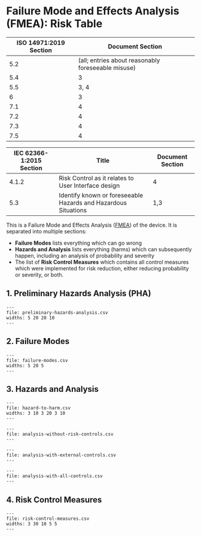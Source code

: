 <!--
This work is licensed under the Creative Commons Attribution 4.0 International
License:

    <http://creativecommons.org/licenses/by/4.0/>

Templates copyright OpenRegulatory. Originals available at:

    <https://openregulatory.com/templates/>

General content copyright Radiotherapy AI.
-->

# Failure Mode and Effects Analysis (FMEA): Risk Table

| ISO 14971:2019 Section | Document Section                                   |
| ---------------------- | -------------------------------------------------- |
| 5.2                    | (all; entries about reasonably foreseeable misuse) |
| 5.4                    | 3                                                  |
| 5.5                    | 3, 4                                               |
| 6                      | 3                                                  |
| 7.1                    | 4                                                  |
| 7.2                    | 4                                                  |
| 7.3                    | 4                                                  |
| 7.5                    | 4                                                  |

| IEC 62366-1:2015 Section | Title                                                          | Document Section |
| ------------------------ | -------------------------------------------------------------- | ---------------- |
| 4.1.2                    | Risk Control as it relates to User Interface design            | 4                |
| 5.3                      | Identify known or foreseeable Hazards and Hazardous Situations | 1,3              |

This is a Failure Mode and Effects Analysis ([FMEA][wikipedia-fmea]) of the
device. It is separated into multiple sections:

- **Failure Modes** lists everything which can go wrong
- **Hazards and Analysis** lists everything (harms) which can subsequently
  happen, including an analysis of probability and severity
- The list of **Risk Control Measures** which contains all control measures
  which were implemented for risk reduction, either reducing probability or
  severity, or both.

<!-- > Ugh, this became more complex than I initially expected. I am so sorry. From
> a teaching perspective, it's actually simpler to explain if I throw
> everything into one table. Instead, we have three here now, because I can't
> trivially upload spreadsheets to the website, so I had to reduce the column
> count to make them fit. Painful. I'll try to explain as we go along. -->

## 1. Preliminary Hazards Analysis (PHA)

<!-- > A Preliminary Hazards Analysis (PHA) is simply a list of stuff which can go
> wrong. Typically, you come up with that stuff when you think about your
> product. Like, when you do Covid predictions, you come up with the thought
> that a wrong prediction will result in a bad outcome. Makes sense. So, here's
> a table in which you can collect those ideas. Besides the description it also
> has the column "source" which describes where the idea came from (typical
> options are: Intended Use, User Test, 14971 checklist (there is one in the
> 2012 version, otherwise there's TR 24971, I think)) and "Hazard ID(s)" which
> shows where you've continued the analysis (including probability and
> severity) of that risk. It refers to the ID(s) in the Hazards and Analysis
> table below. -->

```{csv-table} Preliminary Hazards Analysis
---
file: preliminary-hazards-analysis.csv
widths: 5 20 20 10
---
```

## 2. Failure Modes

<!-- > This is a list of stuff which can go wrong in your software. You should be
> able to come up with things while you write code and when you think about it.
> Typically, stuff which always can go wrong is 1) something becomes
> unavailable, 2) something returns invalid data, 3) something gets hacked.

> I've written some examples for the Covid predictor application which I cover
> in my videos - you don't have to watch those for now. The idea is that it's
> an app which predicts whether a certain patient has Covid, pretty magical. An
> obvious failure mode would be that the app either calculates wrong
> predictions on the backend (ID 1), or the frontend displays the predictions
> wrongly (ID 2). They both lead to the same hazard (ID 1) which is listed in
> the Hazards and Analysis table below. -->

```{csv-table} Failure Modes
---
file: failure-modes.csv
widths: 5 20 5
---
```

## 3. Hazards and Analysis

<!-- > This is a list of stuff which will subsequently happen after your software
> has failed. It's more about what happens in the real world, not in your
> software. The 14971 wants you to analyze Hazards, Hazardous Situations and
> Harms, so that's what you'll find in the table :)
>
> Here's what happens: In the beginning, there's a hazard, like a wrong Covid
> prediction. That hazard has a certain probability to lead to the (next)
> hazardous situation, in this case 1% (0.01), in which the user thinks he is
> healthy, but actually has Covid. You can estimate p1 with some medical
> knowledge, in this case maybe the prevalence of Covid in your target
> population.
>
> Then, this hazardous situation may lead to a harm, in this case, disease
> progression - the user who got the wrong Covid prediction (healthy) may
> actually have Covid and now stay at home instead of going to the hospital. So
> the disease gets worse. Maybe only 10% (0.1, p2) of users will actually
> blindly trust my Covid app - so not all of them will get disease progression.
> Again, estimate this based on your own data.
>
> Finally, you multiple p1 with p2, check your Risk Acceptance Matrix (see
> template for the risk management plan) which Probability Category it is (in
> this case P4). Also check that matrix which severity that harm would be, I'm
> just assuming it could be S2 here. Once you have your Probability (P) and
> Severity (S), check your matrix whether that's acceptable. In this case, it's
> not.
>
> So we need a Risk Control Measure which is referenced here by ID (1). As we
> can see, it reduced the probability to P3, but not the severity. But that's
> fine, because the P3 and S2 - combination is acceptable, based on our Risk
> Acceptance Table.
>
> The next table contains the list of Risk Control Measures. -->

```{csv-table} Hazards, Hazardous Situations, and Harm
---
file: hazard-to-harm.csv
widths: 3 10 3 20 3 10
---
```

```{csv-table} Analysis without risk controls
---
file: analysis-without-risk-controls.csv
---
```

```{csv-table} Analysis with external risk controls
---
file: analysis-with-external-controls.csv
---
```

```{csv-table} Analysis with external and internal risk controls
---
file: analysis-with-all-controls.csv
---
```

## 4. Risk Control Measures

<!-- > This is the table of Risk Control Measures which was referenced from the
> Hazards and Analysis table above. We've used the Risk Control Measure with
> (ID 1) to reduce the risk of disease progression. For that, we came up with a
> procedure to check our prediction algorithm with test data before we ship it.
> That makes sense and that should probably reduce the probability of wrong
> predictions. In this case, by 0.01 (10^-2, I'm coming up with numbers here).
> It doesn't reduce the severity, of course - the harm is still disease
> progression.

> Note that the 14971 has three types of Risk Control Measures:
> * Inherent Safety by Design
> * Protective Measures
> * Information for Safety
>
> Also note that, in simplified terms, Information for Safety must actually be
> displayed in your application to have any effect. Like, not in the user
> manual, because nobody reads the manual. -->

```{csv-table} Risk Control Measures
---
file: risk-control-measures.csv
widths: 3 30 10 5 5
---
```

[wikipedia-fmea]: https://en.wikipedia.org/wiki/Failure_mode_and_effects_analysis
